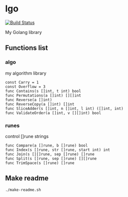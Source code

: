 # lgo

[![Build Status](https://travis-ci.org/noyuno/lgo.svg?branch=master)](https://travis-ci.org/noyuno/lgo)

My Golang library

## Functions list


### algo

my algorithm library

    const Carry = 1
    const Overflow = 3
    func Contains(s []int, t int) bool 
    func Permutations(a []int) [][]int 
    func Reverse(a []int) 
    func ReverseCopy(a []int) []int 
    func SliceAdder(s []int, n []int, l int) ([]int, int) 
    func ValidateOrder(a []int, v [][]int) bool 

### runes

control []rune strings

    func Compare(a []rune, b []rune) bool 
    func Index(s []rune, str []rune, start int) int 
    func Join(s [][]rune, sep []rune) []rune 
    func Split(s []rune, sep []rune) [][]rune 
    func TrimSpace(s []rune) []rune 


## Make readme

    ./make-readme.sh

